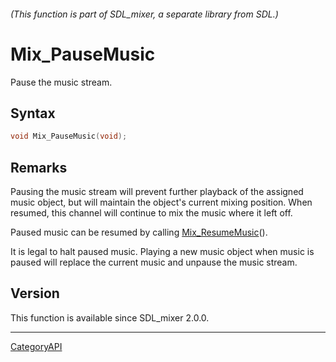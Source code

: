 ###### (This function is part of SDL_mixer, a separate library from SDL.)
# Mix_PauseMusic

Pause the music stream.

## Syntax

```c
void Mix_PauseMusic(void);

```

## Remarks

Pausing the music stream will prevent further playback of the assigned
music object, but will maintain the object's current mixing position. When
resumed, this channel will continue to mix the music where it left off.

Paused music can be resumed by calling
[Mix_ResumeMusic](Mix_ResumeMusic)().

It is legal to halt paused music. Playing a new music object when music is
paused will replace the current music and unpause the music stream.

## Version

This function is available since SDL_mixer 2.0.0.

----
[CategoryAPI](CategoryAPI)

